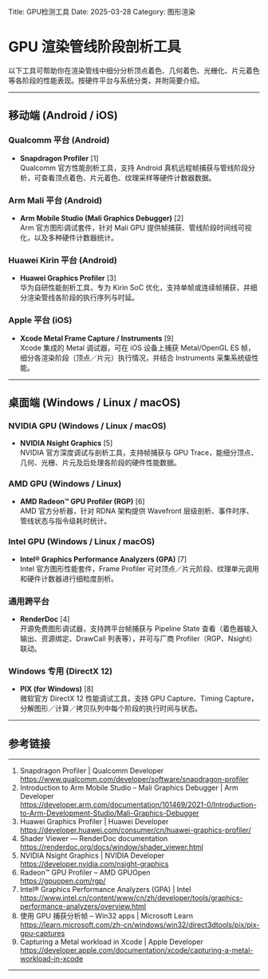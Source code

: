 Title: GPU检测工具
Date: 2025-03-28
Category: 图形渲染

# GPU 渲染管线阶段剖析工具

以下工具可帮助你在渲染管线中细分分析顶点着色、几何着色、光栅化、片元着色等各阶段的性能表现。按硬件平台与系统分类，并附简要介绍。

---

## 移动端 (Android / iOS)

### Qualcomm 平台 (Android)
- **Snapdragon Profiler** [1]  
  Qualcomm 官方性能剖析工具，支持 Android 真机远程帧捕获与管线阶段分析，可查看顶点着色、片元着色、纹理采样等硬件计数器数据。

### Arm Mali 平台 (Android)
- **Arm Mobile Studio (Mali Graphics Debugger)** [2]  
  Arm 官方图形调试套件，针对 Mali GPU 提供帧捕获、管线阶段时间线可视化，以及多种硬件计数器统计。

### Huawei Kirin 平台 (Android)
- **Huawei Graphics Profiler** [3]  
  华为自研性能剖析工具，专为 Kirin SoC 优化，支持单帧或连续帧捕获，并细分渲染管线各阶段的执行序列与时延。

### Apple 平台 (iOS)
- **Xcode Metal Frame Capture / Instruments** [9]  
  Xcode 集成的 Metal 调试器，可在 iOS 设备上捕获 Metal/OpenGL ES 帧，细分各渲染阶段（顶点／片元）执行情况，并结合 Instruments 采集系统级性能。

---

## 桌面端 (Windows / Linux / macOS)

### NVIDIA GPU (Windows / Linux / macOS)
- **NVIDIA Nsight Graphics** [5]  
  NVIDIA 官方深度调试与剖析工具，支持帧捕获与 GPU Trace，能细分顶点、几何、光栅、片元及后处理各阶段的硬件性能数据。

### AMD GPU (Windows / Linux)
- **AMD Radeon™ GPU Profiler (RGP)** [6]  
  AMD 官方分析器，针对 RDNA 架构提供 Wavefront 层级剖析、事件时序、管线状态与指令级耗时统计。

### Intel GPU (Windows / Linux / macOS)
- **Intel® Graphics Performance Analyzers (GPA)** [7]  
  Intel 官方图形性能套件，Frame Profiler 可对顶点／片元阶段、纹理单元调用和硬件计数器进行细粒度剖析。

### 通用跨平台
- **RenderDoc** [4]  
  开源免费图形调试器，支持跨平台帧捕获与 Pipeline State 查看（着色器输入输出、资源绑定、DrawCall 列表等），并可与厂商 Profiler（RGP、Nsight）联动。

### Windows 专用 (DirectX 12)
- **PIX (for Windows)** [8]  
  微软官方 DirectX 12 性能调试工具，支持 GPU Capture、Timing Capture，分解图形／计算／拷贝队列中每个阶段的执行时间与状态。

---

## 参考链接
---

1. Snapdragon Profiler | Qualcomm Developer  
   <https://www.qualcomm.com/developer/software/snapdragon-profiler>  
2. Introduction to Arm Mobile Studio – Mali Graphics Debugger | Arm Developer  
   <https://developer.arm.com/documentation/101469/2021-0/Introduction-to-Arm-Development-Studio/Mali-Graphics-Debugger>  
3. Huawei Graphics Profiler | Huawei Developer  
   <https://developer.huawei.com/consumer/cn/huawei-graphics-profiler/>  
4. Shader Viewer — RenderDoc documentation  
   <https://renderdoc.org/docs/window/shader_viewer.html>  
5. NVIDIA Nsight Graphics | NVIDIA Developer  
   <https://developer.nvidia.com/nsight-graphics>  
6. Radeon™ GPU Profiler – AMD GPUOpen  
   <https://gpuopen.com/rgp/>  
7. Intel® Graphics Performance Analyzers (GPA) | Intel  
   <https://www.intel.cn/content/www/cn/zh/developer/tools/graphics-performance-analyzers/overview.html>  
8. 使用 GPU 捕获分析帧 – Win32 apps | Microsoft Learn  
   <https://learn.microsoft.com/zh-cn/windows/win32/direct3dtools/pix/pix-gpu-captures>  
9. Capturing a Metal workload in Xcode | Apple Developer  
   <https://developer.apple.com/documentation/xcode/capturing-a-metal-workload-in-xcode>  

---